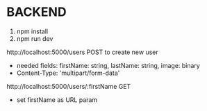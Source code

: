 # BACKEND

1. npm install
2. npm run dev


http://localhost:5000/users POST to create new user
 - needed fields: firstName: string, lastName: string, image: binary
 - Content-Type: 'multipart/form-data'

http://localhost:5000/users/:firstName GET
 - set firstName as URL param